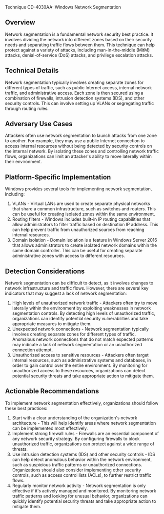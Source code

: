 Technique CD-4030AA: Windows Network Segmentation
## Overview 
Network segmentation is a fundamental network security best practice. It involves dividing the network into different zones based on their security needs and separating traffic flows between them. This technique can help protect against a variety of attacks, including man-in-the-middle (MitM) attacks, denial-of-service (DoS) attacks, and privilege escalation attacks.
## Technical Details 
Network segmentation typically involves creating separate zones for different types of traffic, such as public Internet access, internal network traffic, and administrative access. Each zone is then secured using a combination of firewalls, intrusion detection systems (IDS), and other security controls. This can involve setting up VLANs or segregating traffic through routing rules.
## Adversary Use Cases 
Attackers often use network segmentation to launch attacks from one zone to another. For example, they may use a public Internet connection to access internal resources without being detected by security controls on the internal network. By isolating these zones and controlling network traffic flows, organizations can limit an attacker's ability to move laterally within their environment.
## Platform-Specific Implementation 
Windows provides several tools for implementing network segmentation, including:
1. VLANs - Virtual LANs are used to create separate physical networks that share a common infrastructure, such as switches and routers. This can be useful for creating isolated zones within the same environment.
2. Routing filters - Windows includes built-in IP routing capabilities that allow administrators to filter traffic based on destination IP address. This can help prevent traffic from unauthorized sources from reaching internal resources.
3. Domain isolation - Domain isolation is a feature in Windows Server 2016 that allows administrators to create isolated network domains within the same domain controller. This can be useful for creating separate administrative zones with access to different resources.
## Detection Considerations 
Network segmentation can be difficult to detect, as it involves changes to network infrastructure and traffic flows. However, there are several key indicators that may suggest a lack of network segmentation:
1. High levels of unauthorized network traffic - Attackers often try to move laterally within the environment by exploiting weaknesses in network segmentation controls. By detecting high levels of unauthorized traffic, organizations can identify potential security vulnerabilities and take appropriate measures to mitigate them.
2. Unexpected network connections - Network segmentation typically involves creating separate zones for different types of traffic. Anomalous network connections that do not match expected patterns may indicate a lack of network segmentation or an unauthorized connection attempt. 
3. Unauthorized access to sensitive resources - Attackers often target internal resources, such as administrative systems and databases, in order to gain control over the entire environment. By monitoring for unauthorized access to these resources, organizations can detect potential security threats and take appropriate action to mitigate them.
## Actionable Recommendations 
To implement network segmentation effectively, organizations should follow these best practices:
1. Start with a clear understanding of the organization's network architecture - This will help identify areas where network segmentation can be implemented most effectively.
2. Implement strong firewall rules - Firewalls are an essential component of any network security strategy. By configuring firewalls to block unauthorized traffic, organizations can protect against a wide range of threats.
3. Use intrusion detection systems (IDS) and other security controls - IDS can help detect anomalous behavior within the network environment, such as suspicious traffic patterns or unauthorized connections. Organizations should also consider implementing other security controls, such as access control lists (ACLs), to further restrict traffic flows.
4. Regularly monitor network activity - Network segmentation is only effective if it's actively managed and monitored. By monitoring network traffic patterns and looking for unusual behavior, organizations can quickly identify potential security threats and take appropriate action to mitigate them.